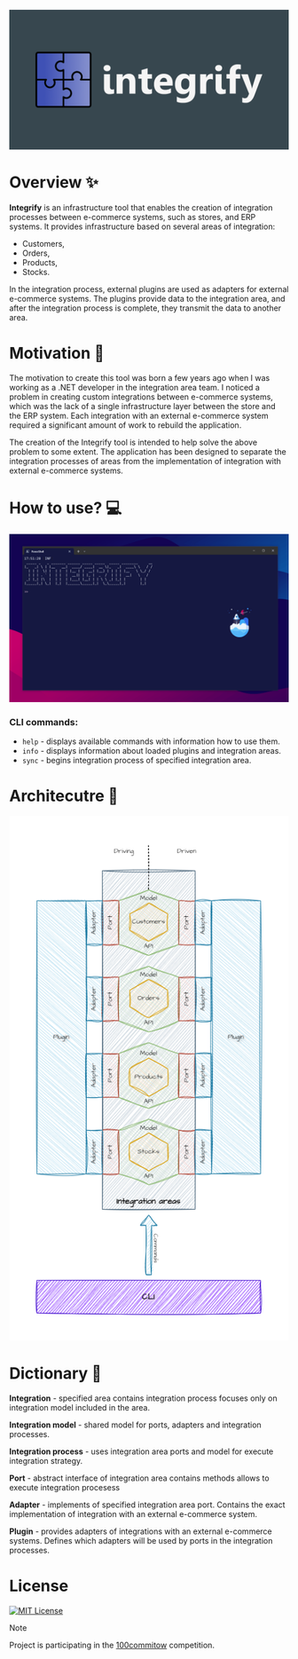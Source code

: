 ![integrify_banner](assets/integrify.banner.png)

# Overview ✨ 
**Integrify** is an infrastructure tool that enables the creation of integration processes between e-commerce systems, such as stores, and ERP systems. It provides infrastructure based on several areas of integration:
* Customers,
* Orders,
* Products,
* Stocks.

In the integration process, external plugins are used as adapters for external e-commerce systems. The plugins provide data to the integration area, and after the integration process is complete, they transmit the data to another area.

# Motivation 🔮
The motivation to create this tool was born a few years ago when I was working as a .NET developer in the integration area team. I noticed a problem in creating custom integrations between e-commerce systems, which was the lack of a single infrastructure layer between the store and the ERP system. Each integration with an external e-commerce system required a significant amount of work to rebuild the application. 

The creation of the Integrify tool is intended to help solve the above problem to some extent. The application has been designed to separate the integration processes of areas from the implementation of integration with external e-commerce systems.


# How to use? 💻
![cli](assets/integrify.cli.gif)

### CLI commands:
* `help` - displays available commands with information how to use them.
* `info` - displays information about loaded plugins and integration areas.
* `sync` - begins integration process of specified integration area.

# Architecutre 📐
![schema](assets/integrify.schema.png)

# Dictionary 📘

**Integration** - specified area contains integration process focuses only on integration model included in the area.

**Integration model** - shared model for ports, adapters and integration processes. 

**Integration process** - uses integration area ports and model for execute integration strategy.

**Port** - abstract interface of integration area contains methods allows to execute integration procesess

**Adapter** - implements of specified integration area port. Contains the exact implementation of integration with an external e-commerce system.

**Plugin** - provides adapters of integrations with an external e-commerce systems. Defines which adapters will be used by ports in the integration processes.

# License
[![MIT License](https://img.shields.io/badge/License-MIT-green.svg)](https://choosealicense.com/licenses/mit/)

> [!NOTE]  
> Project is participating in the [100commitow](https://100commitow.pl/ "100commitow.pl") competition.